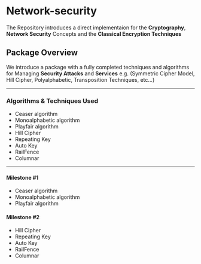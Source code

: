 # Network-security

The Repository introduces a direct implementaion for the **Cryptography**, **Network Security** Concepts and the **Classical Encryption Techniques**

## Package Overview
We introduce a package with a fully completed techniques and algorithms for Managing **Security Attacks** and **Services** e.g. (Symmetric Cipher Model, Hill Cipher, Polyalphabetic, Transposition Techniques, etc...) 

***

### Algorithms & Techniques Used

- Ceaser algorithm 
- Monoalphabetic algorithm
- Playfair algorithm
- Hill Cipher
- Repeating Key
- Auto Key
- RailFence
- Columnar

***

#### Milestone \#1
- Ceaser algorithm 
- Monoalphabetic algorithm
- Playfair algorithm 

#### Milestone \#2
- Hill Cipher
- Repeating Key
- Auto Key
- RailFence
- Columnar
